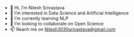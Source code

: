 - 👋 Hi, I’m Nilesh Srivastava
- 👀 I’m interested in Data Science and Artificial Intelligence
- 🌱 I’m currently learning NLP
- 💞️ I’m looking to collaborate on Open Science 
- 📫 Reach me on Nilesh3030srivastava@gmail.com

<!---
nilesh3030/nilesh3030 is a ✨ special ✨ repository because its `README.md` (this file) appears on your GitHub profile.
You can click the Preview link to take a look at your changes.
--->
